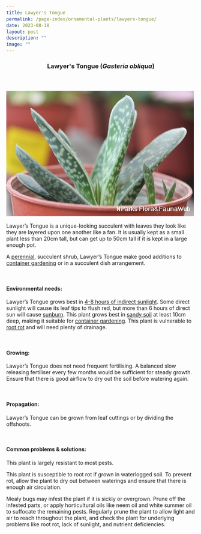 ```yaml
---
title: Lawyer's Tongue
permalink: /page-index/ornamental-plants/lawyers-tongue/
date: 2023-08-18
layout: post
description: ""
image: ""
---
```

<header> 
	<h3>Lawyer's Tongue (<em>Gasteria obliqua</em>)</h3> 
</header>
 
<section>
	<img title="Photo by Flora and Fauna Web." src="/images/Plants/lawyerstongue_ffw.jfif">
	<p>Lawyer’s Tongue is a unique-looking succulent with leaves they look like they are layered upon one another like a fan. It is usually kept as a small plant less than 20cm tall, but can get up to 50cm tall if it is kept in a large enough pot.</p>
	<p>A <a href="/learn-more-about-gardening/glossary/#p">perennial</a>, succulent shrub, Lawyer’s Tongue make good additions to <a href="/page-index/horticulture-techniques/planting-in-containers/">container gardening</a> or in a succulent dish arrangement.</p>
	 <br> 
</section> 
 
<section> 
  <h4>Environmental needs:</h4> 
  <p>Lawyer’s Tongue grows best in <a href="/page-index/horticulture-techniques/gauging-light/">4-8 hours of indirect sunlight</a>. Some direct sunlight will cause its leaf tips to flush red, but more than 6 hours of direct sun will cause <a href="/page-index/plant-problems/sunburn/">sunburn</a>. This plant grows best in <a href="/page-index/horticulture-techniques/soil/">sandy soil</a> at least 10cm deep, making it suitable for <a href="/page-index/horticulture-techniques/planting-in-containers/">container gardening</a>. This plant is vulnerable to <a href="/page-index/plant-problems/root-rot/">root rot</a> and will need plenty of drainage.</p> 
	<br>
</section>

<section> 
  <h4>Growing:</h4> 
	<p>Lawyer’s Tongue does not need frequent fertilising. A balanced slow releasing fertiliser every few months would be sufficient for steady growth. Ensure that there is good airflow to dry out the soil before watering again.</p> 
	<br> 
</section> 

<section> 
  <h4>Propagation:</h4> 
	<p>Lawyer’s Tongue can be grown from leaf cuttings or by dividing the offshoots.</p> 
	<br> 
</section> 
 
<section> 
  <h4>Common problems &amp; solutions:</h4> 
	<p>This plant is largely resistant to most pests.</p>
	<p>This plant is susceptible to root rot if grown in waterlogged soil. To prevent rot, allow the plant to dry out between waterings and ensure that there is enough air circulation.</p>
	<p>Mealy bugs may infest the plant if it is sickly or overgrown. Prune off the infested parts, or apply horticultural oils like neem oil and white summer oil to suffocate the remaining pests. Regularly prune the plant to allow light and air to reach throughout the plant, and check the plant for underlying problems like root rot, lack of sunlight, and nutrient deficiencies.</p>
	<br> 
</section>